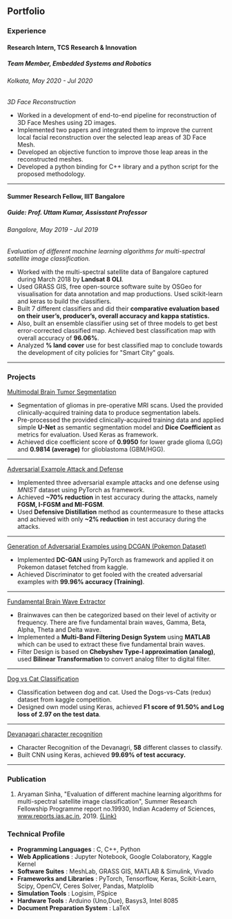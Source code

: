 ## Portfolio
### Experience
#### Research Intern, TCS Research & Innovation 
##### Team Member, Embedded Systems and Robotics
###### Kolkata, May 2020 - Jul 2020
*3D Face Reconstruction*
- Worked in a development of end-to-end pipeline for reconstruction of 3D Face Meshes using 2D images. 
- Implemented two papers and integrated them to improve the current local facial reconstruction over the selected leap areas of 3D Face Mesh.
- Developed an objective function to improve those leap areas in the reconstructed meshes. 
- Developed a python binding for C++ library and a python script for the proposed methodology.

---
#### Summer Research Fellow, IIIT Bangalore 
##### Guide: Prof. Uttam Kumar, Assisstant Professor
###### Bangalore, May 2019 - Jul 2019                                 
*Evaluation of different machine learning algorithms for multi-spectral satellite image classification.*
- Worked with the multi-spectral satellite data of Bangalore captured during March 2018 by **Landsat 8 OLI**.
- Used GRASS GIS, free open-source software suite by OSGeo for visualisation for data annotation and map productions. Used scikit-learn and keras to build the classifiers. 
- Built 7 different classifiers and did their **comparative evaluation based on their user’s, producer’s, overall accuracy and kappa statistics.** 
- Also, built an ensemble classifier using set of three models to get best error-corrected classified map. Achieved best classification map with overall accuracy of **96.06%**.
- Analyzed **% land cover** use for best classified map to conclude towards the development of city policies for "Smart City" goals.

---
### Projects
[Multimodal Brain Tumor Segmentation](/Multimodal-Brain-Tumor-Segmentation)
- Segmentation of gliomas in pre-operative MRI scans. Used the provided clinically-acquired training data to produce segmentation labels.
- Pre-processed the provided clinically-acquired training data and applied simple **U-Net** as semantic segmentation model and **Dice Coefficient** as metrics for evaluation. Used Keras 
as framework.
- Achieved dice coefficient score of **0.9950** for lower grade glioma (LGG) and **0.9814 (average)** for glioblastoma (GBM/HGG).

---
[Adversarial Example Attack and Defense](/Adversarial-Example-Attack-and-Defense)
- Implemented three adversarial example attacks and one defense using *MNIST* dataset using PyTorch as framework.
- Achieved **~70% reduction** in test accuracy during the attacks, namely **FGSM, I-FGSM and MI-FGSM**.
- Used **Defensive Distillation** method as countermeasure to these attacks and achieved with only **~2% reduction** in test accuracy during the attacks.

---
[Generation of Adversarial Examples using DCGAN (Pokemon Dataset)](/Adversarial-Examples-of-Pokemon)
- Implemented **DC-GAN** using PyTorch as framework and applied it on Pokemon dataset fetched from kaggle.
- Achieved Discriminator to get fooled with the created adversarial examples with **99.96% accuracy (Training)**.

---
[Fundamental Brain Wave Extractor](/Fundamental-Brain-Waves-Extractor)
- Brainwaves can then be categorized based on their level of activity or frequency. There are five fundamental brain waves, Gamma, Beta, Alpha, Theta and Delta wave.
- Implemented a **Multi-Band Filtering Design System** using **MATLAB** which can be used to extract these five fundamental brain waves. 
- Filter Design is based on **Chebyshev Type-I approximation (analog)**, used **Bilinear Transformation** to convert analog filter to digital filter.

---
[Dog vs Cat Classification](https://www.kaggle.com/arya791/kernel6fb4bf1ec6)
- Classification between dog and cat. Used the Dogs-vs-Cats (redux) dataset from kaggle competition.
- Designed own model using Keras, achieved **F1 score of 91.50% and Log loss of 2.97 on the test data**. 

---
[Devanagari character recognition](https://github.com/as791/Devanagari-character-recognition)
- Character Recognition of the Devanagri, **58** different classes to classify.
- Built CNN using Keras, achieved **99.69% of test accuracy.**

---
### Publication
1. Aryaman Sinha, "Evaluation of different machine learning algorithms for multi-spectral satellite image classification", Summer Research Fellowship Programme report no.19930, Indian Academy of Sciences, www.reports.ias.ac.in, 2019. [{Link}](http://reports.ias.ac.in/report/19330/evaluation-of-different-machine-learning-algorithms-for-multi-spectral-satellite-image-classification)

### Technical Profile
- **Programming Languages** : C, C++, Python
- **Web Applications** : Jupyter Notebook, Google Colaboratory, Kaggle Kernel
- **Software Suites** : MeshLab, GRASS GIS, MATLAB & Simulink, Vivado
- **Frameworks and Libraries** : PyTorch, Tensorflow, Keras, Scikit-Learn, Scipy, OpenCV, Ceres Solver, Pandas, Matplolib
- **Simulation Tools** : Logisim, PSpice
- **Hardware Tools** : Arduino (Uno,Due), Basys3, Intel 8085
- **Document Preparation System** : LaTeX
